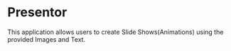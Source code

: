 # Presentor
This application allows users to create Slide Shows(Animations) using the provided Images and Text.
